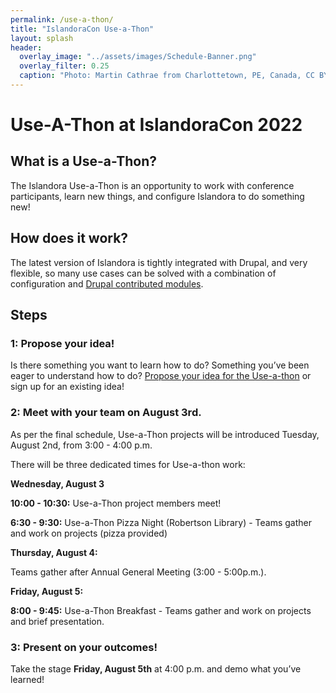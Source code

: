 ```yaml
---
permalink: /use-a-thon/
title: "IslandoraCon Use-a-Thon"
layout: splash
header:
  overlay_image: "../assets/images/Schedule-Banner.png"
  overlay_filter: 0.25
  caption: "Photo: Martin Cathrae from Charlottetown, PE, Canada, CC BY-SA 2.0, via Wikimedia Commons"
---
```


# Use-A-Thon at IslandoraCon 2022

## What is a Use-a-Thon?

The Islandora Use-a-Thon is an opportunity to work with conference participants, learn new things, and configure Islandora to do something new! 

## How does it work? 

The latest version of Islandora is tightly integrated with Drupal, and very flexible, so many use cases can be solved with a combination of configuration and [Drupal contributed modules](https://www.drupal.org/docs/contributed-modules). 

## Steps

### 1: Propose your idea! 

Is there something you want to learn how to do? Something you’ve been eager to understand how to do? [Propose your idea for the Use-a-thon](https://docs.google.com/document/d/1Sw0CiOF_yavYgAs2XysK25D9_Ccc5798QskM_figf6o/edit?usp=sharing) or sign up for an existing idea!

### 2: Meet with your team on August 3rd.

As per the final schedule, Use-a-Thon projects will be introduced Tuesday, August 2nd, from 3:00 - 4:00 p.m. 

There will be three dedicated times for Use-a-thon work:

**Wednesday, August 3**

**10:00 - 10:30:** Use-a-Thon project members meet!

**6:30 - 9:30:** Use-a-Thon Pizza Night (Robertson Library) - Teams gather and work on projects (pizza provided)

**Thursday, August 4:**

Teams gather after Annual General Meeting (3:00 - 5:00p.m.).

**Friday, August 5:**

**8:00 - 9:45:** Use-a-Thon Breakfast - Teams gather and work on projects and brief presentation.

### 3: Present on your outcomes!

Take the stage **Friday, August 5th** at 4:00 p.m. and demo what you’ve learned!


